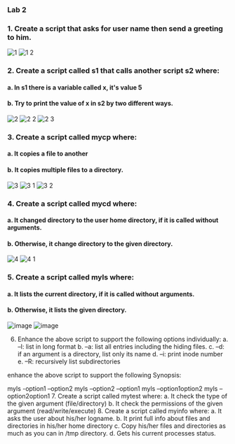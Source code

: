 ### Lab 2

### 1. Create a script that asks for user name then send a greeting to him.
![1](https://github.com/menna-abdallah/Linux-Bash/assets/139376864/52814562-1c26-43ba-82c9-35fd77f83671)
![1 2](https://github.com/menna-abdallah/Linux-Bash/assets/139376864/3a2f11f1-1023-46d3-b604-601f2de8d6fe)

### 2. Create a script called s1 that calls another script s2 where:
#### a. In s1 there is a variable called x, it's value 5
#### b. Try to print the value of x in s2 by two different ways.

![2](https://github.com/menna-abdallah/Linux-Bash/assets/139376864/e930e3d3-d7f7-4cf4-889a-8f5ad2fa9ebd)
![2 2](https://github.com/menna-abdallah/Linux-Bash/assets/139376864/1b6b3180-e3de-45ab-bfca-78b4fe1c0147)
![2 3](https://github.com/menna-abdallah/Linux-Bash/assets/139376864/1832e2e6-c170-4fe6-86b4-daa354579332)

### 3. Create a script called mycp where:
#### a. It copies a file to another
#### b. It copies multiple files to a directory.
![3](https://github.com/menna-abdallah/Linux-Bash/assets/139376864/196f3149-3859-409a-bf77-9b95e1ded7e5)
![3 1](https://github.com/menna-abdallah/Linux-Bash/assets/139376864/3f5f117d-c94f-4175-8398-c49ee9e033ac)
![3 2](https://github.com/menna-abdallah/Linux-Bash/assets/139376864/2f74067a-5fc0-40eb-801f-c06cb82ca558)

### 4. Create a script called mycd where:
#### a. It changed directory to the user home directory, if it is called without arguments.
#### b. Otherwise, it change directory to the given directory.
![4](https://github.com/menna-abdallah/Linux-Bash/assets/139376864/ea3c8a0b-6d7e-4c46-b4dd-388d5891492c)
![4 1](https://github.com/menna-abdallah/Linux-Bash/assets/139376864/4e084789-002c-42dd-9da1-93271d8719ff)

### 5. Create a script called myls where:
#### a. It lists the current directory, if it is called without arguments.
#### b. Otherwise, it lists the given directory.
![image](https://github.com/menna-abdallah/Linux-Bash/assets/139376864/08548aa9-9b02-49df-86b7-1e49a9dab5d3)
![image](https://github.com/menna-abdallah/Linux-Bash/assets/139376864/7c95ad19-7d48-41ad-8599-c96ecffe8e02)

6. Enhance the above script to support the following options individually:
a. –l: list in long format
b. –a: list all entries including the hiding files.
c. –d: if an argument is a directory, list only its name
d. –i: print inode number
e. –R: recursively list subdirectories

enhance the above script to support the following Synopsis:

myls -option1 –option2
myls –option2 –option1
myls –option1option2
myls –option2option1
7. Create a script called mytest where:
a. It check the type of the given argument (file/directory)
b. It check the permissions of the given argument (read/write/execute)
8. Create a script called myinfo where:
a. It asks the user about his/her logname.
b. It print full info about files and directories in his/her home directory
c. Copy his/her files and directories as much as you can in /tmp directory.
d. Gets his current processes status.
